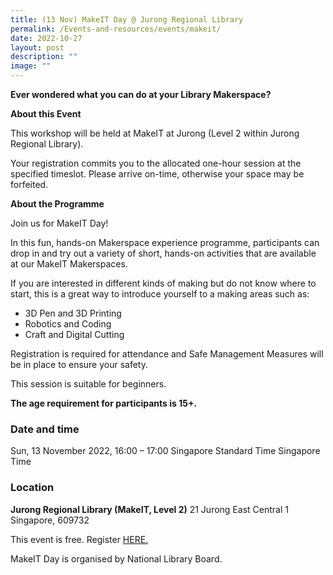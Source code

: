 ```yaml
---
title: (13 Nov) MakeIT Day @ Jurong Regional Library
permalink: /Events-and-resources/events/makeit/
date: 2022-10-27
layout: post
description: ""
image: ""
---
```

**Ever wondered what you can do at your Library Makerspace?**

**About this Event**

This workshop will be held at MakeIT at Jurong (Level 2 within Jurong Regional Library). 

Your registration commits you to the allocated one-hour session at the specified timeslot. Please arrive on-time, otherwise your space may be forfeited.

**About the Programme**

Join us for MakeIT Day!

In this fun, hands-on Makerspace experience programme, participants can drop in and try out a variety of short, hands-on activities that are available at our MakeIT Makerspaces.

If you are interested in different kinds of making but do not know where to start, this is a great way to introduce yourself to a making areas such as:

*   3D Pen and 3D Printing
*   Robotics and Coding
*   Craft and Digital Cutting

Registration is required for attendance and Safe Management Measures will be in place to ensure your safety.

This session is suitable for beginners. 

**The age requirement for participants is 15+.**

### Date and time

Sun, 13 November 2022, 16:00 – 17:00 Singapore Standard Time Singapore Time

### Location

**Jurong Regional Library (MakeIT, Level 2)** 21 Jurong East Central 1 Singapore, 609732

This event is free. 
Register [HERE.](https://www.eventbrite.sg/e/makeit-day-session-01-jurong-regional-library-registration-432234995507?aff=ebdssbdestsearch)

MakeIT Day is organised by National Library Board. 

